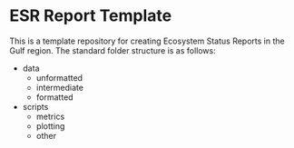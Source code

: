 # ESR Report Template 
This is a template repository for creating Ecosystem Status Reports in the Gulf region. The standard folder structure is as follows:
* data
  * unformatted
  * intermediate
  * formatted
* scripts
  * metrics
  * plotting
  * other 
